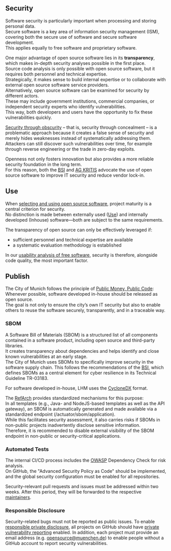 ## Security

Software security is particularly important when processing and storing personal data.  
Secure software is a key area of information security management (ISM), covering both the secure use of software and secure software development.  
This applies equally to free software and proprietary software.

One major advantage of open source software lies in its __transparency__, which makes in-depth security analyses possible in the first place.  
Source code analysis is only possible with open source software, but it requires both personnel and technical expertise.  
Strategically, it makes sense to build internal expertise or to collaborate with external open source software service providers.  
Alternatively, open source software can be examined for security by different actors.  
These may include government institutions, commercial companies, or independent security experts who identify vulnerabilities.  
This way, both developers and users have the opportunity to fix these vulnerabilities quickly.

[Security through obscurity](https://de.wikipedia.org/wiki/Security_through_obscurity) – that is, security through concealment – is a problematic approach because it creates a false sense of security and merely hides weaknesses instead of systematically addressing them.  
Attackers can still discover such vulnerabilities over time, for example through reverse engineering or the trade in zero-day exploits.

Openness not only fosters innovation but also provides a more reliable security foundation in the long term.  
For this reason, both the [BSI](https://www.bsi.bund.de/DE/Themen/Unternehmen-und-Organisationen/Informationen-und-Empfehlungen/Freie-Software/freie-software.html) and [AG KRITIS](https://ag.kritis.info/politische-forderungen/#opensource) advocate the use of open source software to improve IT security and reduce vendor lock-in.

## Use

When [selecting and using open source software](./usability-analysis), project maturity is a central criterion for security.  
No distinction is made between externally used ([Use](use)) and internally developed (Inhouse) software—both are subject to the same requirements.

The transparency of open source can only be effectively leveraged if:

- sufficient personnel and technical expertise are available  
- a systematic evaluation methodology is established  

In our [usability analysis of free software](usability-analysis#security), security is therefore, alongside code quality, the most important factor.

## Publish

The City of Munich follows the principle of [Public Money, Public Code](./publish.md):  
Whenever possible, software developed in-house should be released as open source.  
The goal is not only to ensure the city’s own IT security but also to enable others to reuse the software securely, transparently, and in a traceable way.

### SBOM

A Software Bill of Materials (SBOM) is a structured list of all components contained in a software product, including open source and third-party libraries.  
It creates transparency about dependencies and helps identify and close known vulnerabilities at an early stage.  
The City of Munich uses SBOMs to specifically improve security in the software supply chain. This follows the recommendations of the [BSI](https://www.bsi.bund.de/DE/Service-Navi/Presse/Alle-Meldungen-News/Meldungen/TR-03183-2-SBOM-Anforderungen.html), which defines SBOMs as a central element for cyber resilience in its Technical Guideline TR-03183.

For software developed in-house, LHM uses the [CycloneDX](https://cyclonedx.org/) format.

The [RefArch](https://refarch.oss.muenchen.de/cross-cutting-concepts/security.html) provides standardized mechanisms for this purpose:  
In all templates (e.g., Java- and NodeJS-based templates as well as the API gateway), an SBOM is automatically generated and made available via a standardized endpoint (/actuator/sbom/application).  
While this facilitates security assessment, it also carries risks if SBOMs in non-public projects inadvertently disclose sensitive information.  
Therefore, it is recommended to disable external visibility of the SBOM endpoint in non-public or security-critical applications.

### Automated Tests

The internal CI/CD process includes the [OWASP](https://de.wikipedia.org/wiki/Open_Worldwide_Application_Security_Project) Dependency Check for risk analysis.  
On GitHub, the "Advanced Security Policy as Code" should be implemented, and the global security configuration must be enabled for all repositories.

Security-relevant pull requests and issues must be addressed within two weeks. After this period, they will be forwarded to the respective [maintainers](https://de.wikipedia.org/wiki/Maintainer).

### Responsible Disclosure

Security-related bugs must not be reported as public issues.
To enable [responsible private disclosure](https://cheatsheetseries.owasp.org/cheatsheets/Vulnerability_Disclosure_Cheat_Sheet.html#private-disclosure), all projects on GitHub should have [private vulnerability reporting](https://docs.github.com/en/code-security/security-advisories/working-with-repository-security-advisories/configuring-private-vulnerability-reporting-for-a-repository) enabled. In addition, each project must provide an email address (e.g. [opensource@muenchen.de](mailto:opensource@muenchen.de)) to enable people without a GitHub account to report security vulnerabilities.

